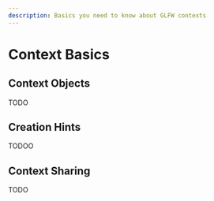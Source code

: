 ```yaml
---
description: Basics you need to know about GLFW contexts
---
```


# Context Basics

## Context Objects

TODO

## Creation Hints

TODOO

## Context Sharing

TODO


